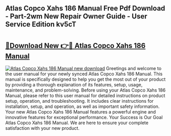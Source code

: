 ## Atlas Copco Xahs 186 Manual Free Pdf Download - Part-2wm New Repair Owner Guide - User Service Edition kv5cT

# <h2><a href="http://cf18675.oget.top/?id=Atlas+Copco+Xahs+186+Manual">🔗Download New 👉🔴 Atlas Copco Xahs 186 Manual</a></h2>

[![Atlas Copco Xahs 186 Manual new download](https://i.imgur.com/5g1atiW.png)](http://cf18675.oget.top/?id=Atlas+Copco+Xahs+186+Manual)
Greetings and welcome to the user manual for your newly synced Atlas Copco Xahs 186 Manual. This manual is specifically designed to help you get the most out of your product by providing a thorough explanation of its features, setup, usage, maintenance, and problem-solving. Before using your Atlas Copco Xahs 186 Manual, please refer to this user manual for detailed instructions on product setup, operation, and troubleshooting. It includes clear instructions for installation, setup, and operation, as well as important safety information. Your new Atlas Copco Xahs 186 Manual features a powerful engine and innovative features for exceptional performance. Your Success is Our Goal Atlas Copco Xahs 186 Manual. We are here to ensure your complete satisfaction with your new product.
